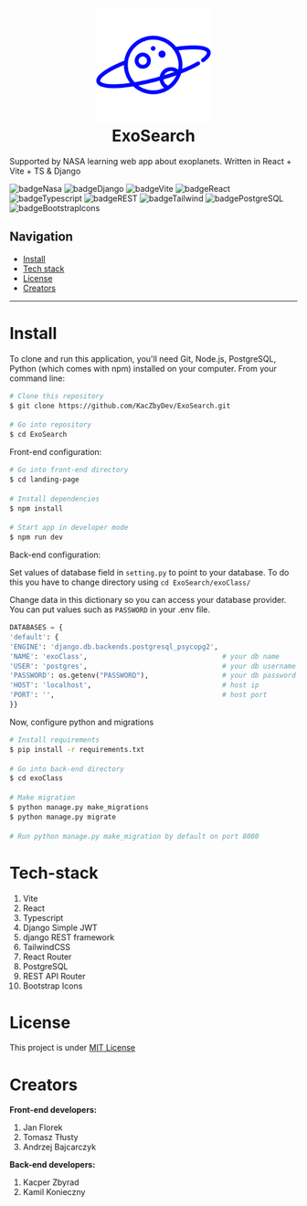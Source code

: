 <h1 align="center"><img alt="ExoSearch Logo" src="landing-page/src/assets/logo-navbar.svg" width="200" height="200"/><br />
ExoSearch
</h1>


<p>Supported by NASA learning web app about exoplanets. Written in React + Vite + TS & Django</p>

![badgeNasa](https://img.shields.io/badge/supported_by-NASA-darkblue)
![badgeDjango](https://img.shields.io/badge/v5.1.1.-Django-darkgreen)
![badgeVite](https://img.shields.io/badge/v5.4.8.-Vite-yellow)
![badgeReact](https://img.shields.io/badge/v18.-React-blue)
![badgeTypescript](https://img.shields.io/badge/v5.6.2.-TypeScript-dodgerblue)
![badgeREST](https://img.shields.io/badge/v3.15.2.-django_REST_framework-darkred)
![badgeTailwind](https://img.shields.io/badge/v3.4.13.-Tailwind_CSS-cyan)
![badgePostgreSQL](https://img.shields.io/badge/v17.-PostgreSQL-darkblue)
![badgeBootstrapIcons](https://img.shields.io/badge/v1.11.0-Bootstrap_Icons-purple)

## Navigation
- [Install](#install)
- [Tech stack](#tech-stack)
- [License](#license)
- [Creators](#creators)

---

# Install

To clone and run this application, you'll need Git, Node.js, PostgreSQL, Python (which comes with npm) installed on your computer. From your command line:

```bash
# Clone this repository
$ git clone https://github.com/KacZbyDev/ExoSearch.git

# Go into repository
$ cd ExoSearch
```
Front-end configuration:
```bash
# Go into front-end directory
$ cd landing-page

# Install dependencies
$ npm install

# Start app in developer mode
$ npm run dev
```

Back-end configuration:

Set values of database field in `setting.py` to point to your database. To do this you have to change directory using `cd ExoSearch/exoClass/`

Change data in this dictionary so you can access your database provider. You can put values such as `PASSWORD` in your .env file.

```python
DATABASES = {
'default': {
'ENGINE': 'django.db.backends.postgresql_psycopg2',
'NAME': 'exoClass',                                 # your db name
'USER': 'postgres',                                 # your db username
'PASSWORD': os.getenv("PASSWORD"),                  # your db password
'HOST': 'localhost',                                # host ip
'PORT': '',                                         # host port
}}
```

Now, configure python and migrations

```bash
# Install requirements
$ pip install -r requirements.txt 

# Go into back-end directory
$ cd exoClass

# Make migration
$ python manage.py make_migrations
$ python manage.py migrate

# Run python manage.py make_migration by default on port 8000
```
# Tech-stack
1. Vite
2. React
3. Typescript
4. Django Simple JWT
5. django REST framework
6. TailwindCSS
7. React Router
8. PostgreSQL
9. REST API Router
10. Bootstrap Icons

# License
This project is under [MIT License](./LICENSE)

# Creators

**Front-end developers:**

1. Jan Florek
2. Tomasz Tłusty
3. Andrzej Bajcarczyk

**Back-end developers:**
1. Kacper Zbyrad
2. Kamil Konieczny


